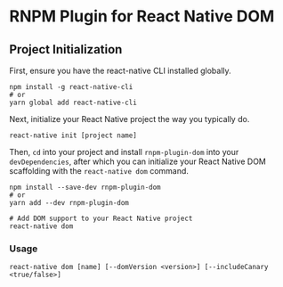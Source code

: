 # RNPM Plugin for React Native DOM

## Project Initialization

First, ensure you have the react-native CLI installed globally.

```
npm install -g react-native-cli
# or
yarn global add react-native-cli
```

Next, initialize your React Native project the way you typically do.

```
react-native init [project name]
```

Then, `cd` into your project and install `rnpm-plugin-dom` into your
`devDependencies`, after which you can initialize your React Native DOM
scaffolding with the `react-native dom` command.

```
npm install --save-dev rnpm-plugin-dom
# or
yarn add --dev rnpm-plugin-dom

# Add DOM support to your React Native project
react-native dom
```

### Usage

```
react-native dom [name] [--domVersion <version>] [--includeCanary <true/false>]
```
